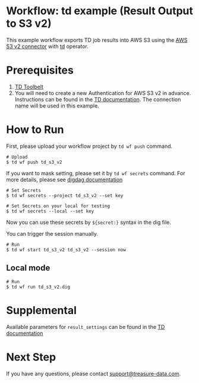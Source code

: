 # Workflow: td example (Result Output to S3 v2)

This example workflow exports TD job results into AWS S3 using the [AWS S3 v2 connector](https://docs.treasuredata.com/display/public/INT/Amazon+S3+Export+Integration+v2) with [td](https://docs.digdag.io/operators/td.html) operator.

# Prerequisites

1. [TD Toolbelt](https://docs.treasuredata.com/display/public/PD/Installing+TD+Toolbelt+and+Treasure+Agent#InstallingTDToolbeltandTreasureAgent-InstallingTDToolbelt)
2. You will need to create a new Authentication for AWS S3 v2 in advance. Instructions can be found in the [TD documentation](https://docs.treasuredata.com/display/public/INT/Amazon+S3+Export+Integration+v2#AmazonS3ExportIntegrationv2-UsetheTDConsoletoCreateaConnection). The connection name will be used in this example.

# How to Run

First, please upload your workflow project by `td wf push` command.

    # Upload
    $ td wf push td_s3_v2

If you want to mask setting, please set it by `td wf secrets` command. For more details, please see [digdag documentation](https://docs.digdag.io/command_reference.html#secrets)

    # Set Secrets
    $ td wf secrets --project td_s3_v2 --set key

    # Set Secrets on your local for testing
    $ td wf secrets --local --set key

Now you can use these secrets by `${secret:}` syntax in the dig file.

You can trigger the session manually.

    # Run
    $ td wf start td_s3_v2 td_s3_v2 --session now

## Local mode

    # Run
    $ td wf run td_s3_v2.dig

# Supplemental

Available parameters for `result_settings` can be found in the [TD documentation](https://docs.treasuredata.com/display/public/INT/Amazon+S3+Export+Integration+v2#AmazonS3ExportIntegrationv2-(Optional)ConfigureExportResultsinWorkflow)

# Next Step

If you have any questions, please contact [support@treasure-data.com](mailto:support@treasure-data.com).
